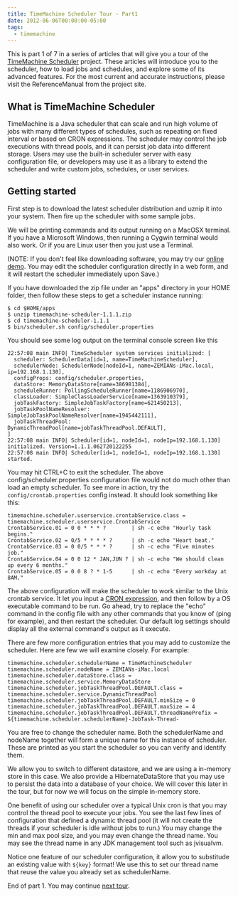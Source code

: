 ```yaml
---
title: TimeMachine Scheduler Tour - Part1
date: 2012-06-06T00:00:00-05:00
tags:
  - timemachine
---
```

This is part 1 of 7 in a series of articles that will give you a tour of the [TimeMachine Scheduler](https://bitbucket.org/timemachine/scheduler/wiki/Home) project. These articles will introduce you to the scheduler, how to load jobs and schedules, and explore some of its advanced features. For the most current and accurate instructions, please visit the ReferenceManual from the project site.

## What is TimeMachine Scheduler

TimeMachine is a Java scheduler that can scale and run high volume of jobs with many different types of schedules, such as repeating on fixed interval or based on CRON expressions. The scheduler may control the job executions with thread pools, and it can persist job data into different storage. Users may use the built-in scheduler server with easy configuration file, or developers may use it as a library to extend the scheduler and write custom jobs, schedules, or user services.

## Getting started
First step is to download the latest scheduler distribution and uznip it into your system. Then fire up the scheduler with some sample jobs.

We will be printing commands and its output running on a MacOSX terminal. If you have a Microsoft Windows, then running a Cygwin terminal would also work. Or if you are Linux user then you just use a Terminal.

(NOTE: If you don't feel like downloading software, you may try our [online demo](http://tmschedulerdemo-zdeng.rhcloud.com/scheduler-demo/job-list). You may edit the scheduler configuration directly in a web form, and it will restart the scheduler immediately upon Save.)

If you have downloaded the zip file under an "apps" directory in your HOME folder, then follow these steps to get a scheduler instance running:

```
$ cd $HOME/apps
$ unzip timemachine-scheduler-1.1.1.zip
$ cd timemachine-scheduler-1.1.1
$ bin/scheduler.sh config/scheduler.properties
```

You should see some log output on the terminal console screen like this

```
22:57:08 main INFO| TimeScheduler system services initialized: [
  scheduler: SchedulerData[id=1, name=TimeMachineScheduler],
  schedulerNode: SchedulerNode[nodeId=1, name=ZEMIANs-iMac.local, ip=192.168.1.130],
  configProps: config/scheduler.properties,
  dataStore: MemoryDataStore[name=386981384],
  scheduleRunner: PollingScheduleRunner[name=1186906970],
  classLoader: SimpleClassLoaderService[name=1363910379],
  jobTaskFactory: SimpleJobTaskFactory[name=621450213],
  jobTaskPoolNameResolver: SimpleJobTaskPoolNameResolver[name=1945442111],
  jobTaskThreadPool: DynamicThreadPool[name=jobTaskThreadPool.DEFAULT],
]
22:57:08 main INFO| Scheduler[id=1, nodeId=1, nodeIp=192.168.1.130] initialized. Version=1.1.1.062720122255
22:57:08 main INFO| Scheduler[id=1, nodeId=1, nodeIp=192.168.1.130] started.
```

You may hit CTRL+C to exit the scheduler. The above config/scheduler.properties configuration file would not do much other than load an empty scheduler. To see more in action, try the `config/crontab.properties` config instead. It should look something like this:

```
timemachine.scheduler.userservice.crontabService.class = timemachine.scheduler.userservice.CrontabService
CrontabService.01 = 0 0 * * * ?        | sh -c echo "Hourly task begins."
CrontabService.02 = 0/5 * * * * ?      | sh -c echo "Heart beat."
CrontabService.03 = 0 0/5 * * * ?      | sh -c echo "Five minutes job."
CrontabService.04 = 0 0 12 * JAN,JUN ? | sh -c echo "We should clean up every 6 months."
CrontabService.05 = 0 0 8 ? * 1-5      | sh -c echo "Every workday at 8AM."
```

The above configuration will make the scheduler to work similar to the Unix crontab service. It let you input a [CRON expression](http://tmschedulersite-zdeng.rhcloud.com/scheduler-site/timemachine-scheduler/target/site-deploy/timemachine-scheduler/apidocs/index.html), and then follow by a OS executable command to be run. Go ahead, try to replace the "echo" command in the config file with any other commands that you know of (ping for example), and then restart the scheduler. Our default log settings should display all the external command's output as it execute.

There are few more configuration entries that you may add to customize the scheduler. Here are few we will examine closely. For example:

```
timemachine.scheduler.schedulerName = TimeMachineScheduler
timemachine.scheduler.nodeName = ZEMIANs-iMac.local
timemachine.scheduler.dataStore.class = timemachine.scheduler.service.MemoryDataStore
timemachine.scheduler.jobTaskThreadPool.DEFAULT.class = timemachine.scheduler.service.DynamicThreadPool
timemachine.scheduler.jobTaskThreadPool.DEFAULT.minSize = 0
timemachine.scheduler.jobTaskThreadPool.DEFAULT.maxSize = 4
timemachine.scheduler.jobTaskThreadPool.DEFAULT.threadNamePrefix = ${timemachine.scheduler.schedulerName}-JobTask-Thread-
```

You are free to change the scheduler name. Both the schedulerName and nodeName together will form a unique name for this instance of scheduler. These are printed as you start the scheduler so you can verify and identify them.

We allow you to switch to different datastore, and we are using a in-memory store in this case. We also  provide a HibernateDataStore that you may use to persist the data into a database of your choice. We will cover this later in the tour, but for now we will focus on the simple in-memory store. 

One benefit of using our scheduler over a typical Unix cron is that you may control the thread pool to execute your jobs. You see the last few lines of configuration that defined a dynamic thread pool (it will not create the threads if your scheduler is idle without jobs to run.) You may change the min and max pool size, and you may even change the thread name. You may see the thread name in any JDK management tool such as jvisualvm.

Notice one feature of our scheduler configuration, it allow you to substitude an existing value with `${key}` format! We use this to set our thread name that reuse the value you already set as schedulerName.

End of part 1. You may continue [next tour](http://saltnlight5.blogspot.com/2012/06/timemachine-scheduler-tour-part2.html).
